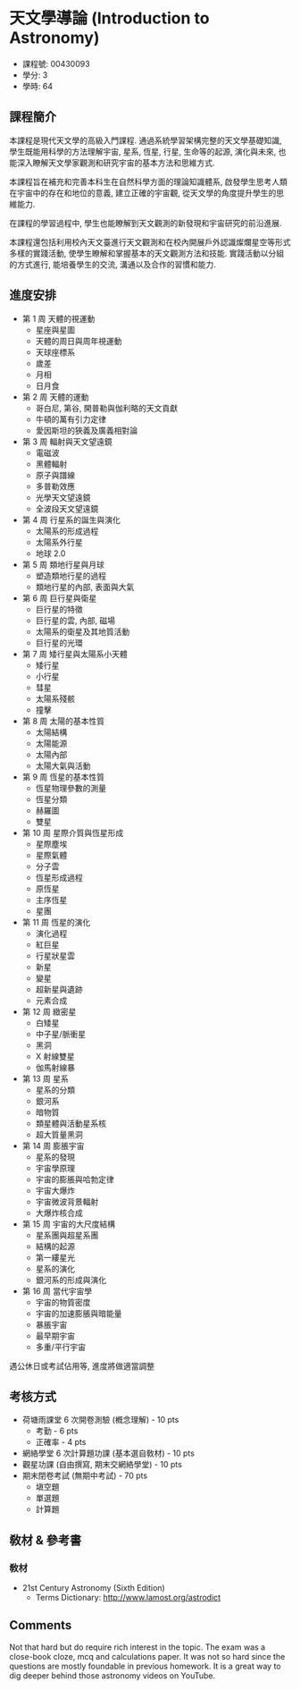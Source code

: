 # 天文學導論 (Introduction to Astronomy)

- 課程號: 00430093
- 學分: 3
- 學時: 64

## 課程簡介

本課程是現代天文學的高級入門課程. 通過系統學習架構完整的天文學基礎知識, 學生既能用科學的方法理解宇宙, 星系, 恆星, 行星, 生命等的起源, 演化與未來, 也能深入瞭解天文學家觀測和研究宇宙的基本方法和思維方式.

本課程旨在補充和完善本科生在自然科學方面的理論知識體系, 啟發學生思考人類在宇宙中的存在和地位的意義, 建立正確的宇宙觀, 從天文學的角度提升學生的思維能力.

在課程的學習過程中, 學生也能瞭解到天文觀測的新發現和宇宙研究的前沿進展.

本課程還包括利用校內天文臺進行天文觀測和在校內開展戶外認識燦爛星空等形式多樣的實踐活動, 使學生瞭解和掌握基本的天文觀測方法和技能. 實踐活動以分組的方式進行, 能培養學生的交流, 溝通以及合作的習慣和能力.

## 進度安排

- 第 1 周 天體的視運動
  - 星座與星圖
  - 天體的周日與周年視運動
  - 天球座標系
  - 歲差
  - 月相
  - 日月食
- 第 2 周 天體的運動
  - 哥白尼, 第谷, 開普勒與伽利略的天文貢獻
  - 牛頓的萬有引力定律
  - 愛因斯坦的狹義及廣義相對論
- 第 3 周 輻射與天文望遠鏡
  - 電磁波
  - 黑體輻射
  - 原子與譜線
  - 多普勒效應
  - 光學天文望遠鏡
  - 全波段天文望遠鏡
- 第 4 周 行星系的誕生與演化
  - 太陽系的形成過程
  - 太陽系外行星
  - 地球 2.0
- 第 5 周 類地行星與月球
  - 塑造類地行星的過程
  - 類地行星的內部, 表面與大氣
- 第 6 周 巨行星與衛星
  - 巨行星的特徵
  - 巨行星的雲, 內部, 磁場
  - 太陽系的衛星及其地質活動
  - 巨行星的光環
- 第 7 周 矮行星與太陽系小天體
  - 矮行星
  - 小行星
  - 彗星
  - 太陽系殘骸
  - 撞擊
- 第 8 周 太陽的基本性質
  - 太陽結構
  - 太陽能源
  - 太陽內部
  - 太陽大氣與活動
- 第 9 周 恆星的基本性質
  - 恆星物理參數的測量
  - 恆星分類
  - 赫羅圖
  - 雙星
- 第 10 周 星際介質與恆星形成
  - 星際塵埃
  - 星際氣體
  - 分子雲
  - 恆星形成過程
  - 原恆星
  - 主序恆星
  - 星團
- 第 11 周 恆星的演化
  - 演化過程
  - 紅巨星
  - 行星狀星雲
  - 新星
  - 變星
  - 超新星與遺跡
  - 元素合成
- 第 12 周 緻密星
  - 白矮星
  - 中子星/脈衝星
  - 黑洞
  - X 射線雙星
  - 伽馬射線暴
- 第 13 周 星系
  - 星系的分類
  - 銀河系
  - 暗物質
  - 類星體與活動星系核
  - 超大質量黑洞
- 第 14 周 膨脹宇宙
  - 星系的發現
  - 宇宙學原理
  - 宇宙的膨脹與哈勃定律
  - 宇宙大爆炸
  - 宇宙微波背景輻射
  - 大爆炸核合成
- 第 15 周 宇宙的大尺度結構
  - 星系團與超星系團
  - 結構的起源
  - 第一縷星光
  - 星系的演化
  - 銀河系的形成與演化
- 第 16 周 當代宇宙學
  - 宇宙的物質密度
  - 宇宙的加速膨脹與暗能量
  - 暴脹宇宙
  - 最早期宇宙
  - 多重/平行宇宙

遇公休日或考試佔用等, 進度將做適當調整

## 考核方式

- 荷塘雨課堂 6 次開卷測驗 (槪念理解) - 10 pts
  - 考勤 - 6 pts
  - 正確率 - 4 pts
- 網絡學堂 6 次計算題功課 (基本選自敎材) - 10 pts
- 觀星功課 (自由撰寫, 期末交網絡學堂) - 10 pts
- 期末閉卷考試 (無期中考試) - 70 pts
  - 塡空題
  - 單選題
  - 計算題

## 敎材 & 參考書

### 敎材

- 21st Century Astronomy (Sixth Edition)
  - Terms Dictionary: http://www.lamost.org/astrodict

## Comments

Not that hard but do require rich interest in the topic. The exam was a close-book cloze, mcq and calculations paper. It was not so hard since the questions are mostly foundable in previous homework. It is a great way to dig deeper behind those astronomy videos on YouTube.
